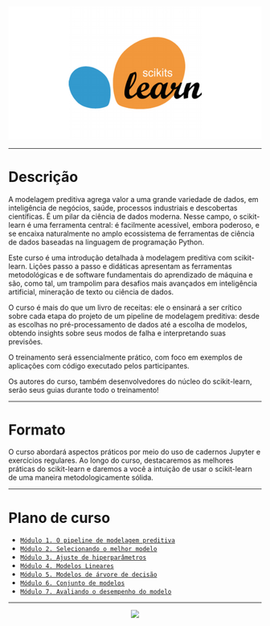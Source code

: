 <p align="center"> 
<img src="imagens/scikit_learn.png">
</p>


---

# Descrição

A modelagem preditiva agrega valor a uma grande variedade de dados, em inteligência de negócios, saúde, processos industriais e descobertas científicas. É um pilar da ciência de dados moderna. Nesse campo, o scikit-learn é uma ferramenta central: é facilmente acessível, embora poderoso, e se encaixa naturalmente no amplo ecossistema de ferramentas de ciência de dados baseadas na linguagem de programação Python.

Este curso é uma introdução detalhada à modelagem preditiva com scikit-learn. Lições passo a passo e didáticas apresentam as ferramentas metodológicas e de software fundamentais do aprendizado de máquina e são, como tal, um trampolim para desafios mais avançados em inteligência artificial, mineração de texto ou ciência de dados.

O curso é mais do que um livro de receitas: ele o ensinará a ser crítico sobre cada etapa do projeto de um pipeline de modelagem preditiva: desde as escolhas no pré-processamento de dados até a escolha de modelos, obtendo insights sobre seus modos de falha e interpretando suas previsões.

O treinamento será essencialmente prático, com foco em exemplos de aplicações com código executado pelos participantes.

Os autores do curso, também desenvolvedores do núcleo do scikit-learn, serão seus guias durante todo o treinamento!

---

# Formato

O curso abordará aspectos práticos por meio do uso de cadernos Jupyter e exercícios regulares. Ao longo do curso, destacaremos as melhores práticas do scikit-learn e daremos a você a intuição de usar o scikit-learn de uma maneira metodologicamente sólida.

---

# Plano de curso

* [`Módulo 1. O pipeline de modelagem preditiva`](https://github.com/RogerioLS/Scikit-Learn/tree/main/Module1_The_Predictive_Modeling_Pipeline)
* [`Módulo 2. Selecionando o melhor modelo`](https://github.com/RogerioLS/Scikit-Learn/tree/main/Module2_Selecting_the_best_model)
* [`Módulo 3. Ajuste de hiperparâmetros`](https://github.com/RogerioLS/Scikit-Learn/tree/main/Module3_hyperparameter_tuning)
* [`Módulo 4. Modelos Lineares`](https://github.com/RogerioLS/Scikit-Learn/tree/main/Module4_linear_model)
* [`Módulo 5. Modelos de árvore de decisão`](https://github.com/RogerioLS/Scikit-Learn/tree/main/Module5_decision_tree_models)
* [`Módulo 6. Conjunto de modelos`](https://github.com/RogerioLS/Scikit-Learn/tree/main/Module6_ensemble_of_models)
* [`Módulo 7. Avaliando o desempenho do modelo`](https://github.com/RogerioLS/Scikit-Learn/tree/main/Module7_evaluanting_model_performance)

---

<p align="center"> 
<img src="https://media.giphy.com/media/1kkxWqT5nvLXupUTwK/giphy.gif">
</p>
